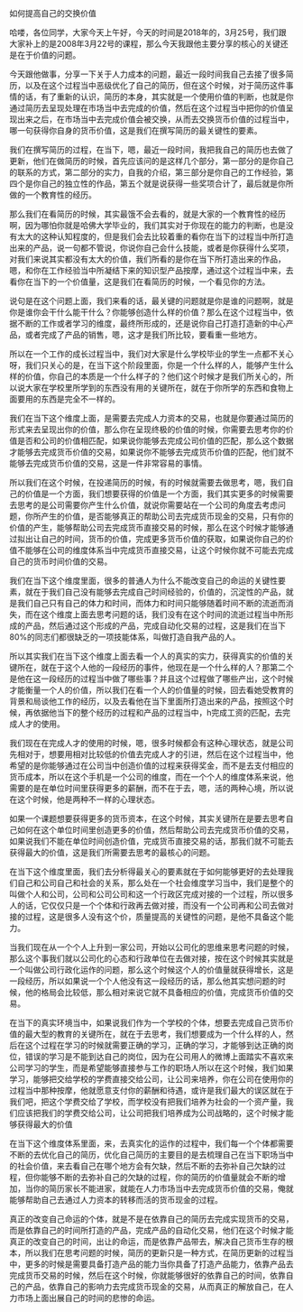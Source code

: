如何提高自己的交换价值

哈喽，各位同学，大家今天上午好，今天的时间是2018年的，3月25号，我们跟大家补上的是2008年3月22号的课程，那么今天我跟他主要分享的核心的关键还是在于价值的问题。

今天跟他做事，分享一下关于人力成本的问题，最近一段时间我自己去接了很多简历，以及在这个过程当中恶级优化了自己的简历，但在这个时候，对于简历这件事情的话，有了重新的认识，简历的本身，其实就是一个使用价值的判断，也就是你通过简历去呈现处理在市场当中去完成的价值，然后在这个过程当中把你的价值呈现出来之后，在市场当中去完成价值会被交换，从而去交换货币价值的过程当中，哪一句获得你自身的货币价值，这是我们在撰写简历的最关键性的要素。

我们在撰写简历的过程，在当下，嗯，最近一段时间，我把我自己的简历也去做了更新，他们在做简历的时候，首先应该问的是这样几个部分，第一部分的是你自己的联系的方式，第二部分的实力，自我的介绍，第三部分是你自己的工作经验，第四个是你自己的独立性的作品，第五个就是说获得一些奖项合计了，最后就是你所做的一个教育性的经历。

那么我们在看简历的时候，其实最饿不会去看的，就是大家的一个教育性的经历啊，因为哪怕你就是哈佛大学毕业的，我们其实对于你现在的能力的判断，也是没有太大的这种认知程度的，但是我们会去比较着重的看你在当下的过程当中所打造出来的产品，说一句都不管说，你说你自己会什么技能，或者是你获得什么奖项，对我们来说其实都没有太大的价值，我们所看的是你在当下所打造出来的作品，嗯，和你在工作经验当中所凝结下来的知识型产品按摩，通过这个过程当中来，去看你在当下的一个价值量，这是我们在看简历的时候，一个看见你的方法。

说句是在这个问题上面，我们来看的话，最关键的问题就是你是谁的问题啊，就是你是谁你会干什么能干什么？你能够创造什么样的价值？那么在这个过程当中，依据不断的工作或者学习的维度，最终所形成的，还是说你自己打造打造新的中心产品，或者完成了产品的销售，嗯，这才是我们所比较，要看重一些地方。

所以在一个工作的成长过程当中，我们对大家是什么学校毕业的学生一点都不关心呀，我们只关心的是，在当下这个阶段里面，你是一个什么样的人，能够产生什么样的价值，你自己的本质是一个什么样子的？他们这个时候才是我们所关心的，所以说大家在学校里所学到的东西没有用的关键所在，就在于你所学的东西和食物上面要用的东西是完全不一样的。

我们在当下这个维度上面，是需要去完成人力资本的交易，也就是你要通过简历的形式来去呈现出你的价值，那么你在呈现终极的价值的时候，你需要去思考你的价值是否和公司的价值相匹配，如果说你能够去完成公司价值的匹配，那么这个数据才能够去完成货币价值的交易，如果说你不能够去完成货币价值的匹配，他们就不能够去完成货币价值的交易，这是一件非常容易的事情。

所以我们在这个时候，在投递简历的时候，有的时候就需要去做思考，嗯，我们自己的价值是一个方面，我们想要获得的价值是一个方面，我们其实更多的时候需要去思考的是公司需要你产生什么价值，就说你需要站在一个公司的角度去考虑问题，你所产生的价值，是否能够真正的帮助公司去完成货币现金的交易，只有你的价值的产生，能够帮助公司去完成货币直接交易的时候，那么在这个时候才能够通过拟出让自己的时间，货币的价值，完成更多货币价值的获取，如果说你自己的价值不能够在公司的维度体系当中完成货币直接交易，让这个时候你就不可能去完成自己的货币时间价值的交易。

我们在当下这个维度里面，很多的普通人为什么不能改变自己的命运的关键性要素，就在于我们自己没有能够去完成自己时间经验的，价值的，沉淀性的产品，就是我们自己只有自己的体力和时间，而体力和时间只能够随着时间不断的流逝而消失，而在这个维度上面去思考问题的话，我们没有在这个时间的流逝过程当中所形成的产品，然后通过这个形成的产品，完成自动化交易的过程，这是我们在当下80%的同志们都很缺乏的一项技能体系，叫做打造自我产品的人。

所以其实我们在当下这个维度上面去看一个人的真实的实力，获得真实的价值的关键所在，就在于这个人他的一段经历的事件，他现在是一个什么样的人？那第二个是他在这一段经历的过程当中做了哪些事？并且这个过程做了哪些产出，这个时候才能衡量一个人的价值，所以我们在看一个人的价值量的时候，回去看她受教育的背景和局谈他工作的经历，以及去看他在当下里面所打造出来的产品，按照这个时候，再依据他当下的整个经历的过程和产品的过程当中，h完成工资的匹配，去完成人才的使用。

我们现在在完成人才的使用的时候，嗯，很多时候都会有这种心理状态，就是公司先相对于，想要用相对比较低的价值去完成人才的引进，然后在这个过程当中，他希望的是你能够通过在公司当中创造价值的过程来获得奖金，而不是去支付相应的货币成本，所以在这个手机是一个公司的维度，而在一个个人的维度体系来说，他需要的是在单位时间里获得更多的薪酬，而不在于去，嗯，活的两种心境，所以说在这个时候，他是两种不一样的心理状态。

如果一个课题想要获得更多的货币资本，在这个时候，其实关键所在是要去思考自己如何在这个单位时间里创造更多的价值，然后帮助公司去完成货币价值的交易，如果说我们不能在单位时间创造价值，完成货币直接交易的话，那我们就不可能去获得最大的价值，这是我们所需要去思考的最核心的问题。

在当下这个维度里面，我们去分析得最关心的要素就在于如何能够更好的去处理我们自己和公司自己和社会的关系，那么处在一个社会维度学习当中，我们是整个的叫做个人和公司，公司和公司公司和这一个行政区完成对接的一个过程，所以很多人的话，它仅仅只是一个个体和行政再去做对接，而没有一个公司再和公司去做对接的过程，这是很多人没有这个价，质量提高的关键性的问题，是他不具备这个能力。

当我们现在从一个个人上升到一家公司，开始以公司化的思维来思考问题的时候，那么这个事我们就以公司化的心态和行政单位在去做对接，按在这个时候其实就是一个叫做公司行政化运作的问题，那么这个时候这个人的价值量就获得增长，这是一段经历，所以如果说一个个人他没有这一段经历的话，那么他其实想问题的时候，他的格局会比较低，那么相对来说它就不具备相应的价值，完成货币价值的交易。

在当下的真实环境当中，如果说我们作为一个学校的个体，想要去完成自己货币价值的最大型的教育的关键所在，就在于去思考，我们想要成为一个什么样的人，然后在这个过程在学习的时候就需要正确的学习，正确的学习，才能够到达正确的岗位，错误的学习是不能到达自己的岗位，因为在公司用人的微博上面踏实不喜欢来公司学习的学生，而是希望能够直接参与工作的职场人所以在这个时候，我们如果学习，能够把交给学校的学费直接交给公司，让公司来培养，你在公司在使用你的过程当中那种按摩，他就愿意支付你的薪酬和待遇，或许是我们最大的误区就在于我们吧，把这个学费交给了学校，而学校没有把我们培养为社会的一个资产量，我们应该把我们的学费交给公司，让公司把我们培养成为公司战略的，这个时候才能够获得最大的价值

在当下这个维度体系里面，来，去真实化的运作的过程中，我们每一个个体都需要不断的去优化自己的简历，优化自己简历的主要目的是去梳理自己在当下职场当中的社会价值，来去看自己在哪个地方会有欠缺，然后不断的去弥补自己欠缺的过程，但你能够不断的去弥补自己的欠缺的过程，你的简历的价值量就会不断的增加，当你的简历家长不能进家，就能在人力市场当中去完成货币价值的交易，俺就能够帮助自己去通过人力资本的转移而活的货币现金的过程。

真正的改变自己命运的个体，就是不是在依靠自己的简历去完成实现货币的交易，而是依靠自己的时间所打造的产品，完成产品的自动化交易，他们在这个时候才能真正的改变自己的时间，出让的命运，而是依靠产品带去，解决自己货币生存的根本，所以我们在思考问题的时候，简历的更新只是一种方式，在简历更新的过程当中，更多的时候是需要具备打造产品的能力当你具备了打造产品能力，依靠产品去完成货币交易的时候，然后在这个时候，你就能够很好的依靠自己的时间，依靠自己的产品，依靠自己的影响力去完成货币现金的交易，从而真正的解放自己，在人力市场上面出展自己的时间的悲惨的命运。
